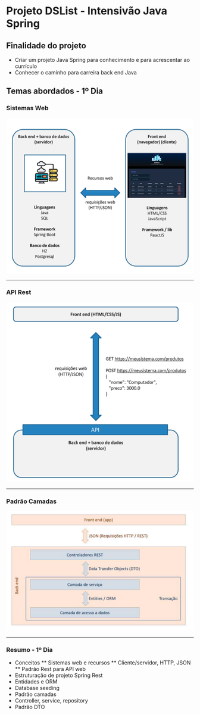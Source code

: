 # Projeto DSList - Intensivão Java Spring

## Finalidade do projeto

* Criar um projeto Java Spring para conhecimento e para acrescentar ao currículo
* Conhecer o caminho para carreira back end Java

## Temas abordados - 1º Dia

### Sistemas Web

![Modelo de domínio DSList](src/main/resources/image/sistemas-web.jpg)

---

### API Rest

![Modelo de domínio DSList](src/main/resources/image/api-rest.jpg)

---

### Padrão Camadas

![Modelo de domínio DSList](src/main/resources/image/padrao-camadas.jpg)

---

### Resumo - 1º Dia

* Conceitos
** Sistemas web e recursos
** Cliente/servidor, HTTP, JSON
** Padrão Rest para API web
* Estruturação de projeto Spring Rest
* Entidades e ORM
* Database seeding
* Padrão camadas
* Controller, service, repository
* Padrão DTO

